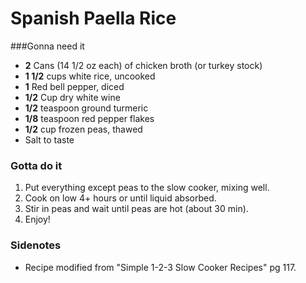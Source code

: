 Spanish Paella Rice
===================

###Gonna need it

- **2** Cans (14 1/2 oz each) of chicken broth (or turkey stock)
- **1 1/2** cups white rice, uncooked
- **1** Red bell pepper, diced 
- **1/2** Cup dry white wine
- **1/2** teaspoon ground turmeric
- **1/8** teaspoon red pepper flakes 
- **1/2** cup frozen peas, thawed
- Salt to taste



### Gotta do it

1. Put everything except peas to the slow cooker, mixing well.
1. Cook on low 4+ hours or until liquid absorbed.
1. Stir in peas and wait until peas are hot (about 30 min).
1. Enjoy!

### Sidenotes

- Recipe modified from "Simple 1-2-3 Slow Cooker Recipes" pg 117.
